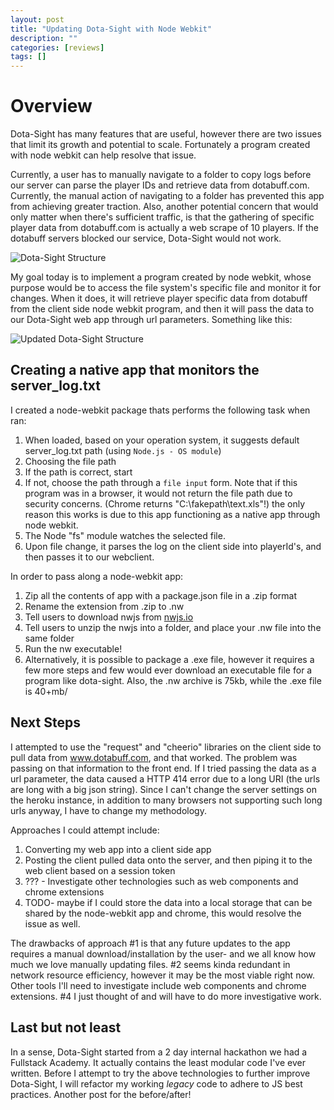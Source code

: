 ```yaml
---
layout: post
title: "Updating Dota-Sight with Node Webkit"
description: ""
categories: [reviews]
tags: []
---
```


# Overview

Dota-Sight has many features that are useful, however there are two issues that limit its growth and potential to scale. Fortunately a program created with node webkit can help resolve that issue.

Currently, a user has to manually navigate to a folder to copy logs before our server can parse the player IDs and retrieve data from dotabuff.com. Currently, the manual action of navigating to a folder has prevented this app from achieving greater traction. Also, another potential concern that would only matter when there's sufficient traffic, is that the gathering of specific player data from dotabuff.com is actually a web scrape of 10 players. If the dotabuff servers blocked our service, Dota-Sight would not work.

![Dota-Sight Structure](http://i.imgur.com/mZUkoVt.jpg)

My goal today is to implement a program created by node webkit, whose purpose would be to access the file system's specific file and monitor it for changes. When it does, it will retrieve player specific data from dotabuff from the client side node webkit program, and then it will pass the data to our Dota-Sight web app through url parameters. Something like this:

![Updated Dota-Sight Structure](http://i.imgur.com/JNiGmXb.jpg)

## Creating a native app that monitors the server_log.txt

I created a node-webkit package thats performs the following task when ran:

1. When loaded, based on your operation system, it suggests default server_log.txt path (using <code>Node.js - OS module</code>)
2. Choosing the file path
  1. If the path is correct, start
  2. If not, choose the path through a <code>file input</code> form. Note that if this program was in a browser, it would not return the file path due to security concerns. (Chrome returns "C:\fakepath\text.xls"!) the only reason this works is due to this app functioning as a native app through node webkit.
3. The Node "fs" module watches the selected file.
4. Upon file change, it parses the log on the client side into playerId's, and then passes it to our webclient.

In order to pass along a node-webkit app:

1. Zip all the contents of app with a package.json file in a .zip format
2. Rename the extension from .zip to .nw
3. Tell users to download nwjs from [nwjs.io](http://nwjs.io/)
4. Tell users to unzip the nwjs into a folder, and place your .nw file into the same folder
5. Run the nw executable!
  1. Alternatively, it is possible to package a .exe file, however it requires a few more steps and few would ever download an executable file for a program like dota-sight. Also, the .nw archive is 75kb, while the .exe file is 40+mb/

## Next Steps

I attempted to use the "request" and "cheerio" libraries on the client side to pull data from www.dotabuff.com, and that worked. The problem was passing on that information to the front end. If I tried passing the data as a url parameter, the data caused a HTTP 414 error due to a long URI (the urls are long with a big json string). Since I can't change the server settings on the heroku instance, in addition to many browsers not supporting such long urls anyway, I have to change my methodology.

Approaches I could attempt include:
1. Converting my web app into a client side app
2. Posting the client pulled data onto the server, and then piping it to the web client based on a session token
3. ??? - Investigate other technologies such as web components and chrome extensions
4. TODO- maybe if I could store the data into a local storage that can be shared by the node-webkit app and chrome, this would resolve the issue as well.

The drawbacks of approach #1 is that any future updates to the app requires a manual download/installation by the user- and we all know how much we love manually updating files. #2 seems kinda redundant in network resource efficiency, however it may be the most viable right now. Other tools I'll need to investigate include web components and chrome extensions. #4 I just thought of and will have to do more investigative work.

## Last but not least

In a sense, Dota-Sight started from a 2 day internal hackathon we had a Fullstack Academy. It actually contains the least modular code I've ever written. Before I attempt to try the above technologies to further improve Dota-Sight, I will refactor my working _legacy_ code to adhere to JS best practices. Another post for the before/after!




